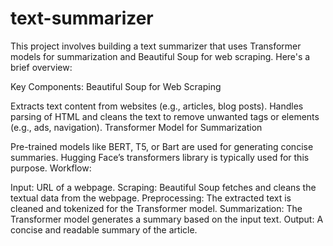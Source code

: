 # text-summarizer
This project involves building a text summarizer that uses Transformer models for summarization and Beautiful Soup for web scraping. Here's a brief overview:

Key Components:
Beautiful Soup for Web Scraping

Extracts text content from websites (e.g., articles, blog posts).
Handles parsing of HTML and cleans the text to remove unwanted tags or elements (e.g., ads, navigation).
Transformer Model for Summarization

Pre-trained models like BERT, T5, or Bart are used for generating concise summaries.
Hugging Face’s transformers library is typically used for this purpose.
Workflow:

Input: URL of a webpage.
Scraping: Beautiful Soup fetches and cleans the textual data from the webpage.
Preprocessing: The extracted text is cleaned and tokenized for the Transformer model.
Summarization: The Transformer model generates a summary based on the input text.
Output: A concise and readable summary of the article.
